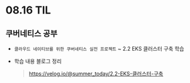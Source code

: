<h1> 08.16 TIL </h1>

## 쿠버네티스 공부

- `클라우드 네이티브를 위한 쿠버네티스 실전 프로젝트` ~ 2.2 EKS 클러스터 구축 학습

- 학습 내용 블로그 정리
   > https://velog.io/@summer_today/2.2-EKS-클러스터-구축
